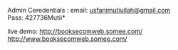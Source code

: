 Admin Ceredentials : email: usfanimutiullah@gmail.com  
                    Pass: 427736Mutii*

live demo: http://booksecomweb.somee.com/
http://www.booksecomweb.somee.com/ 
